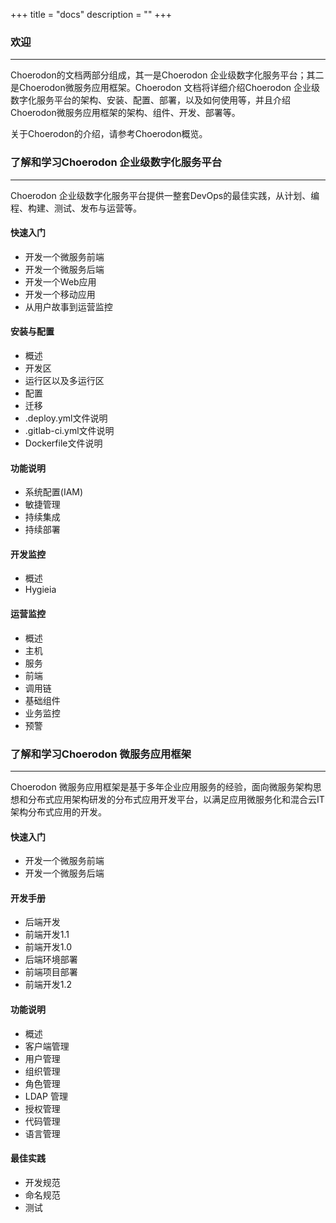 +++
title = "docs"
description = ""
+++

### 欢迎
---

Choerodon的文档两部分组成，其一是Choerodon 企业级数字化服务平台；其二是Choerodon微服务应用框架。Choerodon 文档将详细介绍Choerodon 企业级数字化服务平台的架构、安装、配置、部署，以及如何使用等，并且介绍Choerodon微服务应用框架的架构、组件、开发、部署等。

关于Choerodon的介绍，请参考Choerodon概览。


### 了解和学习Choerodon 企业级数字化服务平台
---

Choerodon 企业级数字化服务平台提供一整套DevOps的最佳实践，从计划、编程、构建、测试、发布与运营等。

#### 快速入门
- 开发一个微服务前端
- 开发一个微服务后端
- 开发一个Web应用
- 开发一个移动应用
- 从用户故事到运营监控

#### 安装与配置
- 概述
- 开发区
- 运行区以及多运行区
- 配置
- 迁移
- .deploy.yml文件说明
- .gitlab-ci.yml文件说明
- Dockerfile文件说明


#### 功能说明
- 系统配置(IAM)
- 敏捷管理
- 持续集成
- 持续部署

#### 开发监控
- 概述
- Hygieia

#### 运营监控
- 概述
- 主机
- 服务
- 前端
- 调用链
- 基础组件
- 业务监控
- 预警

### 了解和学习Choerodon 微服务应用框架
---

Choerodon 微服务应用框架是基于多年企业应用服务的经验，面向微服务架构思想和分布式应用架构研发的分布式应用开发平台，以满足应用微服务化和混合云IT架构分布式应用的开发。

#### 快速入门

- 开发一个微服务前端
- 开发一个微服务后端

#### 开发手册

- 后端开发
- 前端开发1.1
- 前端开发1.0
- 后端环境部署
- 前端项目部署
- 前端开发1.2

#### 功能说明

- 概述
- 客户端管理
- 用户管理
- 组织管理
- 角色管理
- LDAP 管理
- 授权管理
- 代码管理
- 语言管理

#### 最佳实践

- 开发规范
- 命名规范
- 测试



